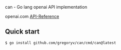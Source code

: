can - Go lang openai API implementation

openai.com [API-Reference](https://platform.openai.com/docs/api-reference)

## Quick start

    $ go install github.com/gregoryv/can/cmd/can@latest
